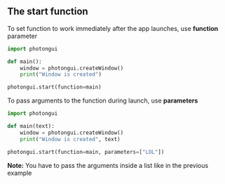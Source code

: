 ## The start function

To set function to work immediately after the app launches, use **function** parameter 

```python
import photongui

def main():
    window = photongui.createWindow()
    print("Window is created")

photongui.start(function=main)
```

To pass arguments to the function during launch, use **parameters**

```python
import photongui 

def main(text):
    window = photongui.createWindow()
    print("Window is created", text)

photongui.start(function=main, parameters=["LOL"])
```

**Note:** You have to pass the arguments inside a list like in the previous example